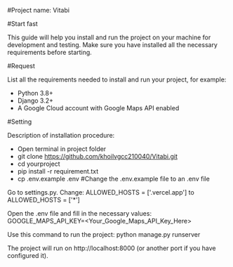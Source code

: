 #Project name: Vitabi

#Start fast

This guide will help you install and run the project on your machine for development and testing. Make sure you have installed all the necessary requirements before starting.

#Request

List all the requirements needed to install and run your project, for example:

- Python 3.8+
- Django 3.2+
- A Google Cloud account with Google Maps API enabled

#Setting

Description of installation procedure:

- Open terminal in project folder
- git clone https://github.com/khoilvgcc210040/Vitabi.git
- cd yourproject
- pip install -r requirement.txt
- cp .env.example .env #Change the .env.example file to an .env file

Go to settings.py. Change: ALLOWED_HOSTS = ['.vercel.app'] to ALLOWED_HOSTS = ['*']

Open the .env file and fill in the necessary values:
GOOGLE_MAPS_API_KEY=<Your_Google_Maps_API_Key_Here>

Use this command to run the project:
python manage.py runserver

The project will run on http://localhost:8000 (or another port if you have configured it).
